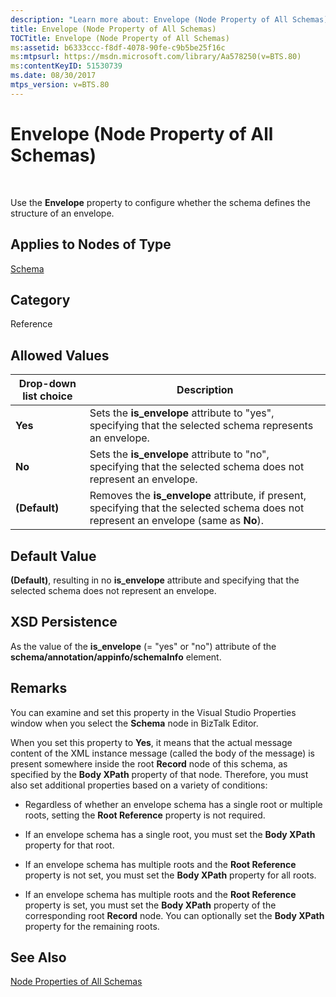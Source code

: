 ```yaml
---
description: "Learn more about: Envelope (Node Property of All Schemas)"
title: Envelope (Node Property of All Schemas)
TOCTitle: Envelope (Node Property of All Schemas)
ms:assetid: b6333ccc-f8df-4078-90fe-c9b5be25f16c
ms:mtpsurl: https://msdn.microsoft.com/library/Aa578250(v=BTS.80)
ms:contentKeyID: 51530739
ms.date: 08/30/2017
mtps_version: v=BTS.80
---
```


# Envelope (Node Property of All Schemas)

 

Use the **Envelope** property to configure whether the schema defines the structure of an envelope.

## Applies to Nodes of Type

[Schema](schema-node-properties.md)

## Category

Reference

## Allowed Values

<table>
<thead>
<tr class="header">
<th>Drop-down list choice</th>
<th>Description</th>
</tr>
</thead>
<tbody>
<tr class="odd">
<td><strong>Yes</strong></td>
<td>Sets the <strong>is_envelope</strong> attribute to &quot;yes&quot;, specifying that the selected schema represents an envelope.</td>
</tr>
<tr class="even">
<td><strong>No</strong></td>
<td>Sets the <strong>is_envelope</strong> attribute to &quot;no&quot;, specifying that the selected schema does not represent an envelope.</td>
</tr>
<tr class="odd">
<td><strong>(Default)</strong></td>
<td>Removes the <strong>is_envelope</strong> attribute, if present, specifying that the selected schema does not represent an envelope (same as <strong>No</strong>).</td>
</tr>
</tbody>
</table>


## Default Value

**(Default)**, resulting in no **is\_envelope** attribute and specifying that the selected schema does not represent an envelope.

## XSD Persistence

As the value of the **is\_envelope** (= "yes" or "no") attribute of the **schema/annotation/appinfo/schemaInfo** element.

## Remarks

You can examine and set this property in the Visual Studio Properties window when you select the **Schema** node in BizTalk Editor.

When you set this property to **Yes**, it means that the actual message content of the XML instance message (called the body of the message) is present somewhere inside the root **Record** node of this schema, as specified by the **Body XPath** property of that node. Therefore, you must also set additional properties based on a variety of conditions:

  - Regardless of whether an envelope schema has a single root or multiple roots, setting the **Root Reference** property is not required.

  - If an envelope schema has a single root, you must set the **Body XPath** property for that root.

  - If an envelope schema has multiple roots and the **Root Reference** property is not set, you must set the **Body XPath** property for all roots.

  - If an envelope schema has multiple roots and the **Root Reference** property is set, you must set the **Body XPath** property of the corresponding root **Record** node. You can optionally set the **Body XPath** property for the remaining roots.

## See Also

[Node Properties of All Schemas](node-properties-of-all-schemas.md)

